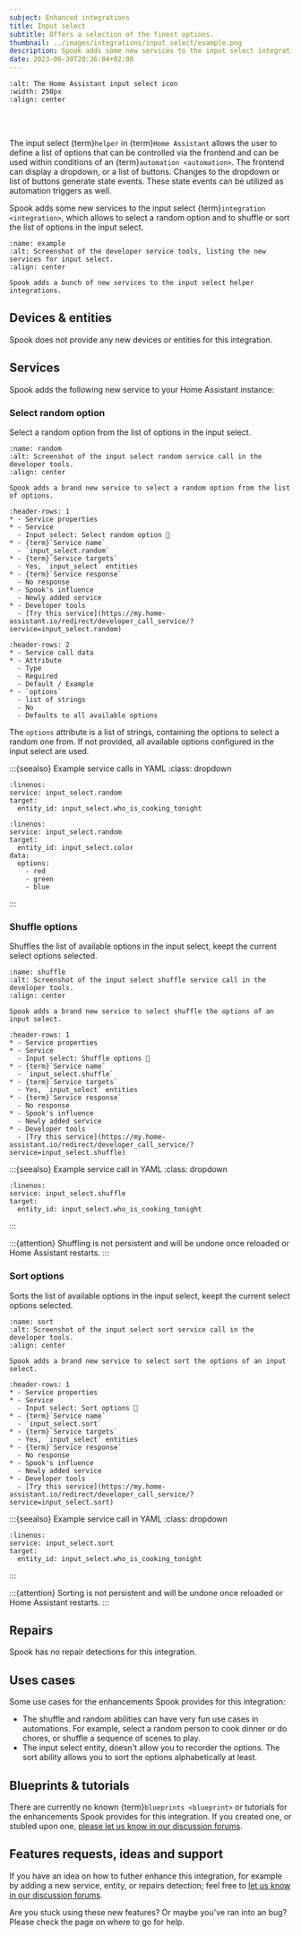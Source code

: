 ```yaml
---
subject: Enhanced integrations
title: Input select
subtitle: Offers a selection of the finest options.
thumbnail: ../images/integrations/input_select/example.png
description: Spook adds some new services to the input select integration, which allows to select a random option and to shuffle or sort the list of options in the input select.
date: 2023-06-30T20:36:04+02:00
---
```


```{image} https://brands.home-assistant.io/input_select/logo.png
:alt: The Home Assistant input select icon
:width: 250px
:align: center
```

<br><br>

The input select {term}`helper` in {term}`Home Assistant` allows the user to define a list of options that can be controlled via the frontend and can be used within conditions of an {term}`automation <automation>`. The frontend can display a dropdown, or a list of buttons. Changes to the dropdown or list of buttons generate state events. These state events can be utilized as automation triggers as well.

Spook adds some new services to the input select {term}`integration <integration>`, which allows to select a random option and to shuffle or sort the list of options in the input select.

```{figure} ../images/integrations/input_select/example.png
:name: example
:alt: Screenshot of the developer service tools, listing the new services for input select.
:align: center

Spook adds a bunch of new services to the input select helper integrations.
```

## Devices & entities

Spook does not provide any new devices or entities for this integration.

## Services

Spook adds the following new service to your Home Assistant instance:

### Select random option

Select a random option from the list of options in the input select.

```{figure} ../images/integrations/input_select/random.png
:name: random
:alt: Screenshot of the input select random service call in the developer tools.
:align: center

Spook adds a brand new service to select a random option from the list of options.
```

```{list-table}
:header-rows: 1
* - Service properties
* - Service
  - Input select: Select random option 👻
* - {term}`Service name`
  - `input_select.random`
* - {term}`Service targets`
  - Yes, `input_select` entities
* - {term}`Service response`
  - No response
* - Spook's influence
  - Newly added service
* - Developer tools
  - [Try this service](https://my.home-assistant.io/redirect/developer_call_service/?service=input_select.random)
```

```{list-table}
:header-rows: 2
* - Service call data
* - Attribute
  - Type
  - Required
  - Default / Example
* - `options`
  - list of strings
  - No
  - Defaults to all available options
```

The `options` attribute is a list of strings, containing the options to select a random one from. If not provided, all available options configured in the input select are used.

:::{seealso} Example service calls in YAML
:class: dropdown

```{code-block} yaml
:linenos:
service: input_select.random
target:
  entity_id: input_select.who_is_cooking_tonight
```

```{code-block} yaml
:linenos:
service: input_select.random
target:
  entity_id: input_select.color
data:
  options:
    - red
    - green
    - blue
```

:::

### Shuffle options

Shuffles the list of available options in the input select, keept the current
select options selected.

```{figure} ../images/integrations/input_select/shuffle.png
:name: shuffle
:alt: Screenshot of the input select shuffle service call in the developer tools.
:align: center

Spook adds a brand new service to select shuffle the options of an input select.
```

```{list-table}
:header-rows: 1
* - Service properties
* - Service
  - Input select: Shuffle options 👻
* - {term}`Service name`
  - `input_select.shuffle`
* - {term}`Service targets`
  - Yes, `input_select` entities
* - {term}`Service response`
  - No response
* - Spook's influence
  - Newly added service
* - Developer tools
  - [Try this service](https://my.home-assistant.io/redirect/developer_call_service/?service=input_select.shuffle)
```

:::{seealso} Example service call in YAML
:class: dropdown

```{code-block} yaml
:linenos:
service: input_select.shuffle
target:
  entity_id: input_select.who_is_cooking_tonight
```

:::

:::{attention}
Shuffling is not persistent and will be undone once reloaded or Home Assistant restarts.
:::

### Sort options

Sorts the list of available options in the input select, keept the current
select options selected.

```{figure} ../images/integrations/input_select/sort.png
:name: sort
:alt: Screenshot of the input select sort service call in the developer tools.
:align: center

Spook adds a brand new service to select sort the options of an input select.
```

```{list-table}
:header-rows: 1
* - Service properties
* - Service
  - Input select: Sort options 👻
* - {term}`Service name`
  - `input_select.sort`
* - {term}`Service targets`
  - Yes, `input_select` entities
* - {term}`Service response`
  - No response
* - Spook's influence
  - Newly added service
* - Developer tools
  - [Try this service](https://my.home-assistant.io/redirect/developer_call_service/?service=input_select.sort)
```

:::{seealso} Example service call in YAML
:class: dropdown

```{code-block} yaml
:linenos:
service: input_select.sort
target:
  entity_id: input_select.who_is_cooking_tonight
```

:::

:::{attention}
Sorting is not persistent and will be undone once reloaded or Home Assistant restarts.
:::

## Repairs

Spook has no repair detections for this integration.

## Uses cases

Some use cases for the enhancements Spook provides for this integration:

- The shuffle and random abilities can have very fun use cases in automations. For example, select a random person to cook dinner or do chores, or shuffle a sequence of scenes to play.
- The input select entity, doesn't allow you to recorder the options. The sort ability allows you to sort the options alphabetically at least.

## Blueprints & tutorials

There are currently no known {term}`blueprints <blueprint>` or tutorials for the enhancements Spook provides for this integration. If you created one, or stubled upon one, [please let us know in our discussion forums](https://github.com/frenck/spook/discussions).

## Features requests, ideas and support

If you have an idea on how to futher enhance this integration, for example by adding a new service, entity, or repairs detection; feel free to [let us know in our discussion forums](https://github.com/frenck/spook/discussions).

Are you stuck using these new features? Or maybe you've ran into an bug? Please check the [](../support) page on where to go for help.
